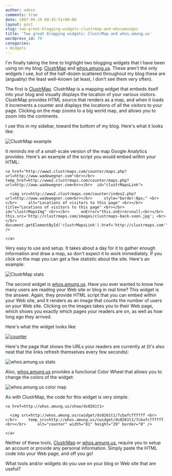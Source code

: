 ```yaml
---
author: admin
comments: true
date: 2007-06-19 00:45:51+00:00
layout: post
slug: two-great-blogging-widgets-clustrmap-and-whosamungus
title: 'Two great blogging widgets: ClustrMap and whos.amung.us'
wordpress_id: 70
categories:
- Widgets
---
```


I'm finally taking the time to highlight two blogging widgets that I have been using on my blog: [ClustrMap](http://www2.clustrmaps.com/) and [whos.amung.us](http://whos.amung.us/). These aren't the only widgets I use, but of the half-dozen scattered throughout my blog these are (arguably) the least well-known (at least, I don't see them very often).




The first is [ClustrMap](http://www2.clustrmaps.com/). ClustrMap is a mapping widget that embeds itself into your blog and visually displays the location of your various visitors. ClustrMap provides HTML source that renders as a map, and when it loads it increments a counter and displays the locations of all the visitors to your page. Clicking on the map zooms to a big world map, and allows you to zoom into the continents.




I use this in my sidebar, toward the bottom of my blog. Here's what it looks like:




![ClustrMap example](http://images.wadewegner.com/wordpress/content/binary/cluster.gif)




It reminds me of a small-scale version of the map Google Analytics provides. Here's an example of the script you would embed within your HTML:
    
    <a href="http://www2.clustrmaps.com/counter/maps.php?url=http://www.wadewegner.com"<br></br>  temp_href=http://www2.clustrmaps.com/counter/maps.php?url=http://www.wadewegner.com<br></br>  id="clustrMapsLink">
    
      <img src=http://www2.clustrmaps.com/counter/index2.php?url=http://www.wadewegner.com<br></br>     style="border:0px;" <br></br>     alt="Locations of visitors to this page" <br></br>     title="Locations of visitors to this page" <br></br>     id="clustrMapsImg" <br></br>     onError="this.onError=null;<br></br>       this.src='http://clustrmaps.com/images/clustrmaps-back-soon.jpg'; <br></br>       document.getElementById('clustrMapsLink').href='http://clustrmaps.com'" />
    
    </a>




Very easy to use and setup. It takes about a day for it to gather enough information and draw a map, so don't expect it to work immediately. If you click on the map you can get a few statistic about the site. Here's an example:




![ClustrMap stats](http://images.wadewegner.com/wordpress/content/binary/stats.gif)




The second widget is [whos.amung.us](http://whos.amung.us/). Have you ever wanted to know how many users are reading your Web site or blog in real time? This widget is the answer. Again, they provide HTML script that you can embed within your Web site, and it renders as an image that counts the number of users on your Web site. Clicking on the images takes you to their Web page, which shows you exactly which pages your readers are on, as well as how long ago they arrived.




Here's what the widget looks like:




[![counter](http://whos.amung.us/cwidget/ds0261t1/7cbafcffffff)](http://whos.amung.us/show/ds0261t1)




Here's the page that shows the URLs your readers are currently at (it's also neat that the links refresh themselves every few seconds):




![whos.amung.us stats](http://images.wadewegner.com/wordpress/content/binary/links.gif)




Also, [whos.amung.us](http://whos.amung.us/) provides a functional Color Wheel that allows you to change the colors of the widget:




![whos.amung.us color map](http://images.wadewegner.com/wordpress/content/binary/wheel.gif)




As with ClustrMap, the code for this widget is very simple:
    
    <a href=http://whos.amung.us/show/ds0261t1>
    
      <img src=http://whos.amung.us/cwidget/ds0261t1/7cbafcffffff <br></br>     temp_src=http://whos.amung.us/cwidget/ds0261t1/7cbafcffffff <br></br>     alt="counter" width="81" height="29" border="0" />
    
    </a>




Neither of these tools, [ClustrMap](http://www2.clustrmaps.com/) or [whos.amung.us](http://whos.amung.us/), require you to setup an account or provide any personal information. Simply paste the HTML code into your Web page, and off you go!




What tools and/or widgets do you use on your blog or Web site that are useful?
